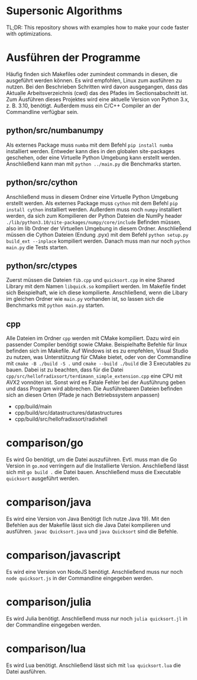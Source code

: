 # Supersonic Algorithms

TL;DR:
This repository shows with examples how to make your code faster with optimizations.

# Ausführen der Programme

Häufig finden sich Makefiles oder zumindest commands in diesen, die ausgeführt werden können.
Es wird empfohlen, Linux zum ausführen zu nutzen.
Bei den Beschrieben Schritten wird davon ausgegangen, dass das Aktualle Arbeitsverzeichnis (cwd) das des Pfades
im Sectionsabschnitt ist.
Zum Äusführen dieses Projektes wird eine aktuelle Version von Python 3.x, z. B. 3.10, benötigt.
Außerdem muss ein C/C++ Compiler an der Commandline verfügbar sein.

## python/src/numbanumpy

Als externes Package muss `numba` mit dem Befehl `pip install numba` installiert werden.
Entweder kann dies in den globalen site-packages geschehen, oder eine Virtuelle Python Umgebung kann erstellt werden.
Anschließend kann man mit `python ../main.py` die Benchmarks starten.

## python/src/cython

Anschließend muss in diesem Ordner eine Virtuelle Python Umgebung erstellt werden.
Als externes Package muss `cython` mit dem Befehl `pip install cython` installiert werden.
Außerdem muss noch `numpy` installiert werden, da sich zum Kompilieren der Python Dateien die NumPy header
`./lib/python3.10/site-packages/numpy/core/include` Befinden müssen, also im lib Ordner der Virtuellen Umgebung in diesem Ordner.
Anschließend müssen die Cython Dateien (Endung .pyx) mit dem Befehl `python setup.py build_ext --inplace` kompiliert werden. Danach muss man nur noch `python main.py` die Tests starten.

## python/src/ctypes

Zuerst müssen die Dateien `fib.cpp` und `quicksort.cpp` in eine Shared Library mit dem Namen `libquick.so` kompiliert werden. Im Makefile findet sich Beispielhaft, wie ich diese kompilierte.
Anschließend, wenn die Libary im gleichen Ordner wie `main.py` vorhanden ist, so lassen sich die Benchmarks
mit `python main.py` starten.

## cpp

Alle Dateien im Ordner `cpp` werden mit CMake kompiliert. Dazu wird ein passender Compiler benötigt sowie CMake.
Beispielhafte Befehle für linux befinden sich im Makefile.
Auf Windows ist es zu empfehlen, Visual Studio zu nutzen, was Unterstützung für CMake bietet,
oder von der Commandline mit `cmake -B ./build -S .` und `cmake --build ./build` die 3 Executables zu bauen.
Dabei ist zu beachten, dass für die Datei `cpp/src/hellofradixsort/terdimann_simple_extension.cpp` eine CPU
mit AVX2 vonnöten ist. Sonst wird es Fatale Fehler bei der Ausführung geben und dass Program wird abbrechen.
Die Ausführebaren Dateien befinden sich an diesen Orten (Pfade je nach Betriebssystem anpassen)

-   cpp/build/main
-   cpp/build/src/datastructures/datastructures
-   cpp/build/src/hellofradixsort/radixhell

# comparison/go

Es wird Go benötigt, um die Datei auszuführen. Evtl. muss man die Go Version in `go.mod` verringern auf die Installierte Version.
Anschließend lässt sich mit `go build .` die Datei bauen. Anschließend muss die Executable `quicksort` ausgeführt werden.

# comparison/java

Es wird eine Version von Java Benötigt (Ich nutze Java 19).
Mit den Befehlen aus der Makefile lässt sich die Java Datei kompilieren und ausführen.
`javac Quicksort.java` und `java Quicksort` sind die Befehle.

# comparison/javascript

Es wird eine Version von NodeJS benötigt. Anschließend muss nur noch `node quicksort.js` in der Commandline eingegeben werden.

# comparison/julia

Es wird Julia benötigt. Anschließend muss nur noch `julia quicksort.jl` in der Commandline eingegeben werden.

# comparison/lua

Es wird Lua benötigt. Anschließend lässt sich mit `lua quicksort.lua` die Datei ausführen.
